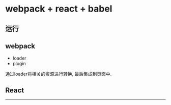 # webpack + react + babel

## 运行



## webpack

- loader
- plugin

通过loader将相关的资源进行转换, 最后集成到页面中.

## React




---
[npm]: https://www.npmjs.com/
[webpack]: https://webpack.js.org/
[React]: https://zh-hans.reactjs.org/